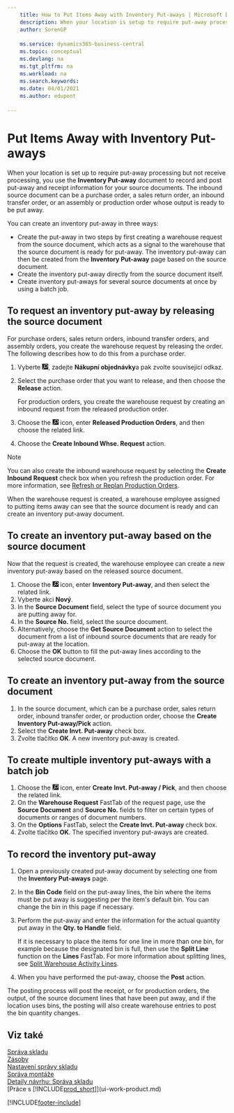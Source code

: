 ```yaml
---
    title: How to Put Items Away with Inventory Put-aways | Microsoft Docs
    description: When your location is setup to require put-away processing but not receive processing, you use the **Inventory Put-away** document to record and post put-away and receipt information for your source documents. The inbound source document can be a purchase order, a sales return order, an inbound transfer order, or a production order whose output is ready for put-away.
    author: SorenGP

    ms.service: dynamics365-business-central
    ms.topic: conceptual
    ms.devlang: na
    ms.tgt_pltfrm: na
    ms.workload: na
    ms.search.keywords:
    ms.date: 04/01/2021
    ms.author: edupont

---
```

# Put Items Away with Inventory Put-aways
When your location is set up to require put-away processing but not receive processing, you use the **Inventory Put-away** document to record and post put-away and receipt information for your source documents. The inbound source document can be a purchase order, a sales return order, an inbound transfer order, or an assembly or production order whose output is ready to be put away.

You can create an inventory put-away in three ways:

- Create the put-away in two steps by first creating a warehouse request from the source document, which acts as a signal to the warehouse that the source document is ready for put-away. The inventory put-away can then be created from the **Inventory Put-away** page based on the source document.
- Create the inventory put-away directly from the source document itself.
- Create inventory put-aways for several source documents at once by using a batch job.

## To request an inventory put-away by releasing the source document
For purchase orders, sales return orders, inbound transfer orders, and assembly orders, you create the warehouse request by releasing the order. The following describes how to do this from a purchase order.

1. Vyberte ![Žárovku, která otevře funkci Řekněte mi](media/ui-search/search_small.png "Řekněte mi, co chcete delat"), zadejte **Nákupní objednávky**a pak zvolte související odkaz.
2. Select the purchase order that you want to release, and then choose the **Release** action.

   For production orders, you create the warehouse request by creating an inbound request from the released production order.
3. Choose the ![Lightbulb that opens the Tell Me feature](media/ui-search/search_small.png "Tell me what you want to do") icon, enter **Released Production Orders**, and then choose the related link.
4. Choose the **Create Inbound Whse. Request** action.

> [!NOTE]  
> You can also create the inbound warehouse request by selecting the **Create Inbound Request** check box when you refresh the production order. For more information, see [Refresh or Replan Production Orders](production-how-to-replan-refresh-production-orders.md).

When the warehouse request is created, a warehouse employee assigned to putting items away can see that the source document is ready and can create an inventory put-away document.

## To create an inventory put-away based on the source document
Now that the request is created, the warehouse employee can create a new inventory put-away based on the released source document.
1. Choose the ![Lightbulb that opens the Tell Me feature](media/ui-search/search_small.png "Tell me what you want to do") icon, enter **Inventory Put-away**, and then select the related link.
2. Vyberte akci **Nový**.
3. In the **Source Document** field, select the type of source document you are putting away for.
4. In the **Source No.** field, select the source document.
5. Alternatively, choose the **Get Source Document** action to select the document from a list of inbound source documents that are ready for put-away at the location.
6. Choose the **OK** button to fill the put-away lines according to the selected source document.

## To create an inventory put-away from the source document
1. In the source document, which can be a purchase order, sales return order, inbound transfer order, or production order, choose the **Create Inventory Put-away/Pick** action.
2. Select the **Create Invt. Put-away** check box.
3. Zvolte tlačítko **OK**. A new inventory put-away is created.

## To create multiple inventory put-aways with a batch job
1. Choose the ![Lightbulb that opens the Tell Me feature](media/ui-search/search_small.png "Tell me what you want to do") icon, enter **Create Invt. Put-away / Pick**, and then choose the related link.
2. On the **Warehouse Request** FastTab of the request page, use the **Source Document** and **Source No.** fields to filter on certain types of documents or ranges of document numbers.
3. On the **Options** FastTab, select the **Create Invt. Put-away** check box.
4. Zvolte tlačítko **OK**. The specified inventory put-aways are created.

## To record the inventory put-away
1. Open a previously created put-away document by selecting one from the **Inventory Put-aways** page.
2. In the **Bin Code** field on the put-away lines, the bin where the items must be put away is suggesting per the item's default bin. You can change the bin in this page if necessary.
3. Perform the put-away and enter the information for the actual quantity put away in the **Qty. to Handle** field.

   If it is necessary to place the items for one line in more than one bin, for example because the designated bin is full, then use the **Split Line** function on the **Lines** FastTab. For more information about splitting lines, see [Split Warehouse Activity Lines](warehouse-how-to-split-warehouse-activity-lines.md).
4. When you have performed the put-away, choose the **Post** action.

The posting process will post the receipt, or for production orders, the output, of the source document lines that have been put away, and if the location uses bins, the posting will also create warehouse entries to post the bin quantity changes.

## Viz také
[Správa skladu](warehouse-manage-warehouse.md)    
[Zásoby](inventory-manage-inventory.md)    
[Nastavení správy skladu](warehouse-setup-warehouse.md)       
[Správa montáže](assembly-assemble-items.md)      
[Detaily návrhu: Správa skladu](design-details-warehouse-management.md)    
[Práce s [!INCLUDE[prod_short](includes/prod_short.md)]](ui-work-product.md)


[!INCLUDE[footer-include](includes/footer-banner.md)]